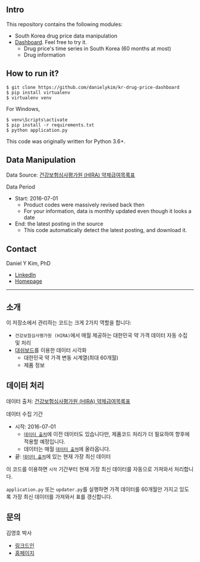 ## Intro
This repository contains the following modules:
- South Korea drug price data manipulation
- [Dashboard](http://kr-drug-price-dashboard.eba-p9n9y8af.ap-northeast-2.elasticbeanstalk.com/). Feel free to try it.
  - Drug price's time series in South Korea (60 months at most)
  - Drug information


## How to run it?
```
$ git clone https://github.com/danielykim/kr-drug-price-dashboard
$ pip install virtualenv
$ virtualenv venv
```

For Windows,
```
$ venv\Scripts\activate
$ pip install -r requirements.txt
$ python application.py
```

This code was originally written for Python 3.6+.


## Data Manipulation
Data Source: [건강보험심사평가원 (HIRA) 약제급여목록표](https://www.hira.or.kr/bbsDummy.do?pgmid=HIRAA030014050000)

Data Period
- Start: 2016-07-01
  - Product codes were massively revised back then
  - For your information, data is monthly updated even though it looks a date
- End: the latest posting in the source
  - This code automatically detect the latest posting, and download it.


## Contact
Daniel Y Kim, PhD
- [LinkedIn](https://www.linkedin.com/in/danielyounghokim/)
- [Homepage](http://danielykim.me/)


----


## 소개
이 저장소에서 관리하는 코드는 크게 2가지 역할을 합니다:
- `건강보험심사평가원 (HIRA)`에서 매월 제공하는 대한민국 약 가격 데이터 자동 수집 및 처리
- [대쉬보드](http://kr-drug-price-dashboard.eba-p9n9y8af.ap-northeast-2.elasticbeanstalk.com/)를 이용한 데이터 시각화
  - 대한민국 약 가격 변동 시계열(최대 60개월)
  - 제품 정보


## 데이터 처리
데이터 출처: [건강보험심사평가원 (HIRA) 약제급여목록표](https://www.hira.or.kr/bbsDummy.do?pgmid=HIRAA030014050000)

데이터 수집 기간
- 시작: 2016-07-01
  - [`데이터 출처`](https://www.hira.or.kr/bbsDummy.do?pgmid=HIRAA030014050000)에 이전 데이터도 있습니다만, 제품코드 처리가 더 필요하여 향후에 적용할 예정입니다.
  - 데이터는 매월 [`데이터 출처`](https://www.hira.or.kr/bbsDummy.do?pgmid=HIRAA030014050000)에 올라옵니다.
- 끝: [`데이터 출처`](https://www.hira.or.kr/bbsDummy.do?pgmid=HIRAA030014050000)에 있는 현재 가장 최신 데이터

이 코드를 이용하면 `시작` 기간부터 현재 가장 최신 데이터를 자동으로 가져와서 처리합니다.

`application.py` 또는 `updater.py`를 실행하면 가격 데이터를 60개월만 가지고 있도록 가장 최신 데이터를 가져와서 표를 갱신합니다.


## 문의
김영호 박사
- [링크드인](https://www.linkedin.com/in/danielyounghokim/)
- [홈페이지](http://danielykim.me/)
